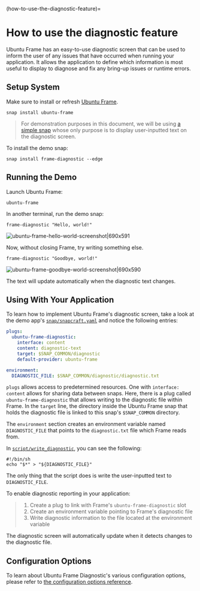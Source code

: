 (how-to-use-the-diagnostic-feature)=

# How to use the diagnostic feature

Ubuntu Frame has an easy-to-use diagnostic screen that can be used to inform the user of any issues that have occurred when running your application. It allows the application to define which information is most useful to display to diagnose and fix any bring-up issues or runtime errors.

## Setup System

Make sure to install or refresh [Ubuntu Frame](https://mir-server.io/ubuntu-frame/).

```
snap install ubuntu-frame
```

> For demonstration purposes in this document, we will be using [a simple snap](https://github.com/AlanGriffiths/ubuntu-frame-diagnostic) whose only purpose is to display user-inputted text on the diagnostic screen.

To install the demo snap:

```
snap install frame-diagnostic --edge
```

## Running the Demo

Launch Ubuntu Frame:

```
ubuntu-frame
```

In another terminal, run the demo snap:

```
frame-diagnostic "Hello, world!"
```

![ubuntu-frame-hello-world-screenshot|690x591](3cf2229ce226c5943ef26544fb80ca7bb75bcc3c.jpeg)

Now, without closing Frame, try writing something else.

```
frame-diagnostic "Goodbye, world!"
```

![ubuntu-frame-goodbye-world-screenshot|690x590](5f8ed12c855479685e7e8a5518658cec3ce0ea4e.jpeg)

The text will update automatically when the diagnostic text changes.

## Using With Your Application

To learn how to implement Ubuntu Frame's diagnostic screen, take a look at the demo app's [`snap/snapcraft.yaml`](https://github.com/AlanGriffiths/ubuntu-frame-diagnostic/blob/master/snap/snapcraft.yaml) and notice the following entries:

```yaml
plugs:
  ubuntu-frame-diagnostic:
    interface: content
    content: diagnostic-text
    target: $SNAP_COMMON/diagnostic
    default-provider: ubuntu-frame

environment:
  DIAGNOSTIC_FILE: $SNAP_COMMON/diagnostic/diagnostic.txt
```

`plugs` allows access to predetermined resources. One with `interface: content` allows for sharing data between snaps. Here, there is a plug called `ubuntu-frame-diagnostic` that allows writing to the diagnostic file within Frame. In the `target` line, the directory inside the Ubuntu Frame snap that holds the diagnostic file is linked to this snap's `$SNAP_COMMON` directory.

The `environment` section creates an environment variable named `DIAGNOSTIC_FILE` that points to the `diagnostic.txt` file which Frame reads from.

In [`script/write_diagnostic`](https://github.com/AlanGriffiths/ubuntu-frame-diagnostic/blob/master/script/write-diagnostic), you can see the following:

```
#!/bin/sh
echo "$*" > "${DIAGNOSTIC_FILE}"
```

The only thing that the script does is write the user-inputted text to `DIAGNOSTIC_FILE`.

To enable diagnostic reporting in your application:

> 1. Create a plug to link with Frame's `ubuntu-frame-diagnostic` slot
> 1. Create an environment variable pointing to Frame's diagnostic file
> 1. Write diagnostic information to the file located at the environment variable

The diagnostic screen will automatically update when it detects changes to the diagnostic file.

## Configuration Options

To learn about Ubuntu Frame Diagnostic's various configuration options, please refer to [the configuration options reference](https://mir-server.io/docs/ubuntu-frame-configuration-options#snap-configuration-config).
